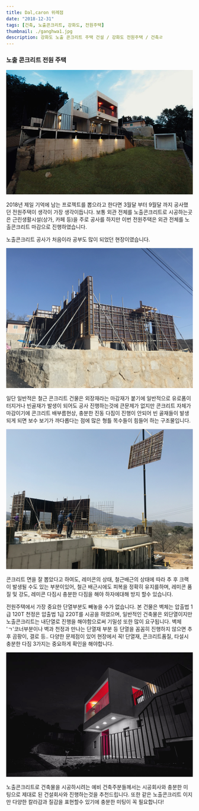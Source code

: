 ```yaml
---
title: Dal,caron 위례점
date: "2018-12-31"
tags: [건축, 노출콘크리트, 강화도, 전원주택]
thumbnail: ./ganghwa1.jpg
description: 강화도 노출 콘크리트 주택 건설 / 강화도 전원주택 / 건축ㄹ
---
```


### 노출 콘크리트 전원 주택

![강화도 전원주택](./ganghwa1.jpg)

2018년 제일 기억에 남는 프로젝트를 뽑으라고 한다면 3월달 부터 9월달 까지 공사했던 전원주택이 생각이 가장 생각이듭니다. 보통 외관 전체를 노출콘크리트로 시공하는곳은 근린생활시설(상가, 카페 등)을 주로 공사를 하지만 이번 전원주택은 외관 전체를 노출콘크리트 마감으로 진행하였습니다.

노출콘크리트 공사가 처음이라 공부도 많이 되었던 현장이였습니다.

![강화도 전원주택](./ganghwa3.jpg)

일단 일반적은 철근 콘크리트 건물은 외장재라는 마감재가 붙기에 일반적으로 유로폼이 터지거나 빈골재가 발생이 되어도 공사 진행하는것에 큰문제가 없지만 콘크리트 자체가 마감이기에 콘크리트 배부름현상, 충분한 진동 다짐이 진행이 안되어 빈 골재들이 발생되게 되면 보수 보기가 까다롭다는 점에 많은 형틀 목수들이 힘들어 하는 구조물입니다.

![강화도 전원주택](./ganghwa4.jpg)

콘크리트 면을 잘 뽑았다고 하여도, 레미콘의 상태, 철근배근의 상태에 따라 추 후 크랙이 발생될 수도 있는 부분이있어, 철근 배근시에도 피복을 정확히 유지를하며, 레미콘 품질 및 강도, 레미콘 다짐시 충분한 다짐을 해야 하자에대해 방지 할수 있습니다.

전원주택에서 가장 중요한 단열부분도 빼놓을 수가 없습니다. 본 건물은 벽체는 압출법 1급 120T 천정은 압출법 1급 220T를 시공을 하였으며, 일반적인 건축물은 외단열이지만 노출콘크리트는 내단열로 진행을 해야함으로써 기밀성 또한 많이 요구됩니다. 벽체 'ㄱ'코너부분이나 벽과 천정과 만나는 단열재 부분 등 단열을 꼼꼼히 진행하지 않으면 추 후 곰팡이, 결로 등.. 다양한 문제점이 있어 현장에서 꼭! 단열재, 콘크리트품질, 타설시 충분한 다짐 3가지는 중요하게 확인을 해야합니다.

![강화도 전원주택](./ganghwa2.jpg)

노출콘크리트로 건축물을 시공하시려는 예비 건축주분들께서는 시공회사와 충분한 미팅으로 제대로 된 건설회사와 진행하는것을 추천드립니다. 또한 같은 노출콘크리트 이지만 다양한 칼라감과 질감을 표현할수 있기에 충분한 미팅이 꼭 필요합니다!

